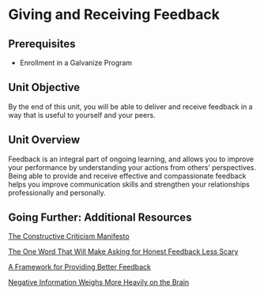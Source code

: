 # Giving and Receiving Feedback 	

## Prerequisites

* Enrollment in a Galvanize Program 

## Unit Objective 

By the end of this unit, you will be able to deliver and receive feedback in a way that is useful to yourself and your peers. 


## Unit Overview
 
Feedback is an integral part of ongoing learning, and allows you to improve your performance by understanding your actions from others’ perspectives. Being able to provide and receive effective and compassionate feedback helps you improve communication skills and strengthen your relationships professionally and personally. 

## Going Further: Additional Resources

<a href="https://personalexcellence.co/blog/constructive-criticism-manifesto/">The Constructive Criticism Manifesto</a>

<a href="https://www.themuse.com/advice/the-one-word-thatll-make-asking-for-honest-feedback-less-scary">The One Word That Will Make Asking for Honest Feedback Less Scary</a>

<a href="https://uxdesign.cc/provide-better-feedback-4cbad6c0102f">A Framework for Providing Better Feedback</a>

<a href="https://www.ncbi.nlm.nih.gov/pubmed/9825526">Negative Information Weighs More Heavily on the Brain</a>
